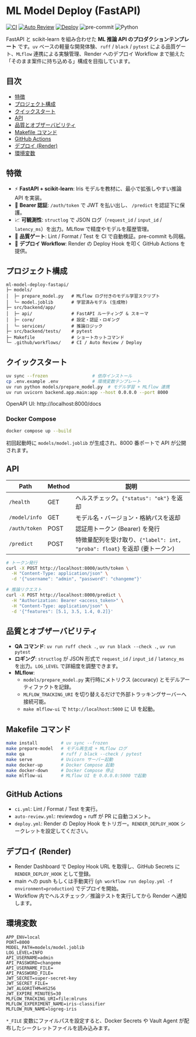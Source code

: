 # ML Model Deploy (FastAPI)

[![CI](https://github.com/Kumet/ml-model-deploy-fastapi/actions/workflows/ci.yml/badge.svg)](https://github.com/Kumet/ml-model-deploy-fastapi/actions/workflows/ci.yml)
[![Auto Review](https://github.com/Kumet/ml-model-deploy-fastapi/actions/workflows/auto-review.yml/badge.svg)](https://github.com/Kumet/ml-model-deploy-fastapi/actions/workflows/auto-review.yml)
[![Deploy](https://github.com/Kumet/ml-model-deploy-fastapi/actions/workflows/deploy.yml/badge.svg)](https://github.com/Kumet/ml-model-deploy-fastapi/actions/workflows/deploy.yml)
![pre-commit](https://img.shields.io/badge/pre--commit-enabled-brightgreen?logo=pre-commit&logoColor=white)
![Python](https://img.shields.io/badge/Python-3.12%2B-3776AB?logo=python&logoColor=white)

FastAPI と scikit-learn を組み合わせた **ML 推論 API のプロダクションテンプレート** です。`uv` ベースの軽量な開発体験、`ruff` / `black` / `pytest` による品質ゲート、`MLflow` 連携による実験管理、Render へのデプロイ Workflow まで揃えた「そのまま案件に持ち込める」構成を目指しています。

## 目次
- [特徴](#特徴)
- [プロジェクト構成](#プロジェクト構成)
- [クイックスタート](#クイックスタート)
- [API](#api)
- [品質とオブザーバビリティ](#品質とオブザーバビリティ)
- [Makefile コマンド](#makefile-コマンド)
- [GitHub Actions](#github-actions)
- [デプロイ (Render)](#デプロイ-render)
- [環境変数](#環境変数)

## 特徴
- ⚡️ **FastAPI + scikit-learn**: Iris モデルを教材に、最小で拡張しやすい推論 API を実装。
- 🔐 **Bearer 認証**: `/auth/token` で JWT を払い出し、 `/predict` を認証下に保護。
- 📈 **可観測性**: `structlog` で JSON ログ（`request_id` / `input_id` / `latency_ms`）を出力。MLflow で精度やモデルを履歴管理。
- 🧪 **品質ゲート**: Lint / Format / Test を CI で自動検証。pre-commit も同梱。
- 🚀 **デプロイ Workflow**: Render の Deploy Hook を叩く GitHub Actions を提供。

## プロジェクト構成
```
ml-model-deploy-fastapi/
├─ models/
│  ├─ prepare_model.py   # MLflow ログ付きのモデル学習スクリプト
│  └─ model.joblib       # 学習済みモデル (生成物)
├─ src/backend/app/
│  ├─ api/               # FastAPI ルーティング & スキーマ
│  ├─ core/              # 設定・認証・ロギング
│  └─ services/          # 推論ロジック
├─ src/backend/tests/    # pytest
├─ Makefile              # ショートカットコマンド
└─ .github/workflows/    # CI / Auto Review / Deploy
```

## クイックスタート
```bash
uv sync --frozen                 # 依存インストール
cp .env.example .env             # 環境変数テンプレート
uv run python models/prepare_model.py  # モデル学習 + MLflow 連携
uv run uvicorn backend.app.main:app --host 0.0.0.0 --port 8000
```
OpenAPI UI: http://localhost:8000/docs

### Docker Compose
```bash
docker compose up --build
```
初回起動時に `models/model.joblib` が生成され、8000 番ポートで API が公開されます。

## API
| Path | Method | 説明 |
|------|--------|------|
| `/health` | GET | ヘルスチェック。`{"status": "ok"}` を返却 |
| `/model/info` | GET | モデル名・バージョン・格納パスを返却 |
| `/auth/token` | POST | 認証用トークン (Bearer) を発行 |
| `/predict` | POST | 特徴量配列を受け取り、`{"label": int, "proba": float}` を返却 (要トークン) |

```bash
# トークン発行
curl -X POST http://localhost:8000/auth/token \
  -H "Content-Type: application/json" \
  -d '{"username": "admin", "password": "changeme"}'

# 推論リクエスト
curl -X POST http://localhost:8000/predict \
  -H "Authorization: Bearer <access_token>" \
  -H "Content-Type: application/json" \
  -d '{"features": [5.1, 3.5, 1.4, 0.2]}'
```

## 品質とオブザーバビリティ
- **QA コマンド**: `uv run ruff check .`, `uv run black --check .`, `uv run pytest`
- **ロギング**: `structlog` が JSON 形式で `request_id` / `input_id` / `latency_ms` を出力。`LOG_LEVEL` で詳細度を調整できます。
- **MLflow**:
  - `models/prepare_model.py` 実行時にメトリクス (accuracy) とモデルアーティファクトを記録。
  - `MLFLOW_TRACKING_URI` を切り替えるだけで外部トラッキングサーバーへ接続可能。
  - `make mlflow-ui` で `http://localhost:5000` に UI を起動。

## Makefile コマンド
```bash
make install         # uv sync --frozen
make prepare-model   # モデル再生成 + MLflow ログ
make qa              # ruff / black --check / pytest
make serve           # Uvicorn サーバー起動
make docker-up       # Docker Compose 起動
make docker-down     # Docker Compose 停止
make mlflow-ui       # MLflow UI を 0.0.0.0:5000 で起動
```

## GitHub Actions
- `ci.yml`: Lint / Format / Test を実行。
- `auto-review.yml`: reviewdog + ruff が PR に自動コメント。
- `deploy.yml`: Render の Deploy Hook をトリガー。`RENDER_DEPLOY_HOOK` シークレットを設定してください。

## デプロイ (Render)
- Render Dashboard で Deploy Hook URL を取得し、GitHub Secrets に `RENDER_DEPLOY_HOOK` として登録。
- main への push もしくは手動実行 (`gh workflow run deploy.yml -f environment=production`) でデプロイを開始。
- Workflow 内でヘルスチェック／推論テストを実行してから Render へ通知します。

## 環境変数
```
APP_ENV=local
PORT=8000
MODEL_PATH=models/model.joblib
LOG_LEVEL=INFO
API_USERNAME=admin
API_PASSWORD=changeme
API_USERNAME_FILE=
API_PASSWORD_FILE=
JWT_SECRET=super-secret-key
JWT_SECRET_FILE=
JWT_ALGORITHM=HS256
JWT_EXPIRE_MINUTES=30
MLFLOW_TRACKING_URI=file:mlruns
MLFLOW_EXPERIMENT_NAME=iris-classifier
MLFLOW_RUN_NAME=logreg-iris
```

`*_FILE` 変数にファイルパスを設定すると、Docker Secrets や Vault Agent が配布したシークレットファイルを読み込みます。
